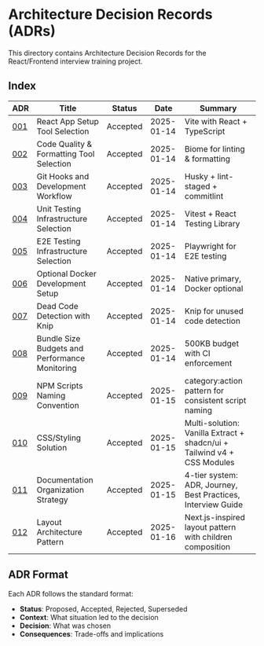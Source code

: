 # Architecture Decision Records (ADRs)

This directory contains Architecture Decision Records for the React/Frontend interview training project.

## Index

| ADR | Title | Status | Date | Summary |
|-----|-------|--------|------|---------|
| [001](001-react-app-setup.md) | React App Setup Tool Selection | Accepted | 2025-01-14 | Vite with React + TypeScript |
| [002](002-code-quality-formatting.md) | Code Quality & Formatting Tool Selection | Accepted | 2025-01-14 | Biome for linting & formatting |
| [003](003-git-hooks-workflow.md) | Git Hooks and Development Workflow | Accepted | 2025-01-14 | Husky + lint-staged + commitlint |
| [004](004-testing-infrastructure.md) | Unit Testing Infrastructure Selection | Accepted | 2025-01-14 | Vitest + React Testing Library |
| [005](005-e2e-testing-playwright.md) | E2E Testing Infrastructure Selection | Accepted | 2025-01-14 | Playwright for E2E testing |
| [006](006-optional-docker-setup.md) | Optional Docker Development Setup | Accepted | 2025-01-14 | Native primary, Docker optional |
| [007](007-dead-code-detection-knip.md) | Dead Code Detection with Knip | Accepted | 2025-01-14 | Knip for unused code detection |
| [008](008-bundle-size-budgets.md) | Bundle Size Budgets and Performance Monitoring | Accepted | 2025-01-14 | 500KB budget with CI enforcement |
| [009](009-npm-scripts-naming-convention.md) | NPM Scripts Naming Convention | Accepted | 2025-01-15 | category:action pattern for consistent script naming |
| [010](010-css-styling-solution.md) | CSS/Styling Solution | Accepted | 2025-01-15 | Multi-solution: Vanilla Extract + shadcn/ui + Tailwind v4 + CSS Modules |
| [011](011-documentation-organization.md) | Documentation Organization Strategy | Accepted | 2025-01-15 | 4-tier system: ADR, Journey, Best Practices, Interview Guide |
| [012](012-layout-architecture-pattern.md) | Layout Architecture Pattern | Accepted | 2025-01-16 | Next.js-inspired layout pattern with children composition |

## ADR Format

Each ADR follows the standard format:
- **Status**: Proposed, Accepted, Rejected, Superseded
- **Context**: What situation led to the decision
- **Decision**: What was chosen
- **Consequences**: Trade-offs and implications